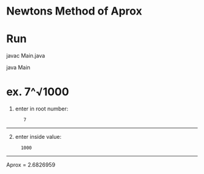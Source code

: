 # Newtons Method of Aprox

# Run
javac Main.java

java Main

# ex. 7^√1000


1) enter in root number:

          7
_________________

2) enter inside value:

         1000
         
_________________

Aprox = 2.6826959


